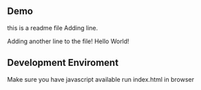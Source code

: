 ## Demo
this is a readme file
Adding line.

Adding another line to the file!
Hello World!
## Development Enviroment

Make sure you have javascript available 
run index.html in browser